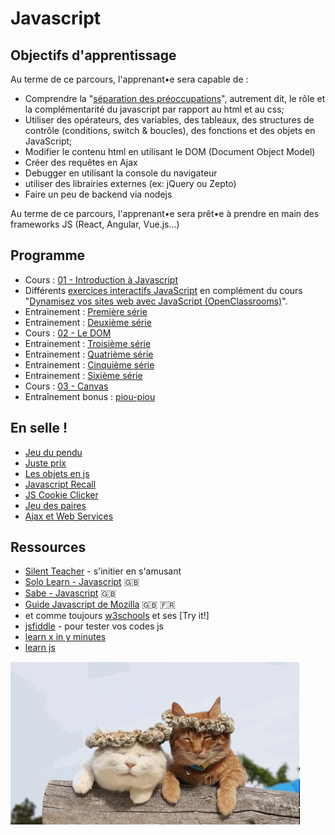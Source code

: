 # Javascript

## Objectifs d'apprentissage

Au terme de ce parcours, l'apprenant•e sera capable de :

- Comprendre la "[séparation des préoccupations](https://fr.wikipedia.org/wiki/S%C3%A9paration_des_pr%C3%A9occupations)", autrement dit, le rôle et la complémentarité du javascript par rapport au html et au css;
- Utiliser des opérateurs, des variables, des tableaux, des structures de contrôle (conditions, switch & boucles), des fonctions et des objets en JavaScript;
- Modifier le contenu html en utilisant le DOM (Document Object Model)
- Créer des requêtes en Ajax
- Debugger en utilisant la console du navigateur
- utiliser des librairies externes (ex: jQuery ou Zepto)
- Faire un peu de backend via nodejs

Au terme de ce parcours, l'apprenant•e sera prêt•e à prendre en main des frameworks JS (React, Angular, Vue.js...)


## Programme

- Cours : [01 - Introduction à Javascript](https://docs.google.com/presentation/d/156vrNVBSOSy_YdHRKbaoqXfr3GALC2dtZFbaU-pR5eI/edit?usp=sharing)
- Différents [exercices interactifs JavaScript](http://odyssey.sdlm.be/) en complément du cours "[Dynamisez vos sites web avec JavaScript (OpenClassrooms)](https://openclassrooms.com/courses/dynamisez-vos-sites-web-avec-javascript)".
- Entrainement : [Première série](js-exercises-base1)
- Entrainement : [Deuxième série](js-exercices-base2.md)
- Cours : [02 - Le DOM](https://docs.google.com/presentation/d/1zcucIJ-y8xyT5rjCE5hpPjBWq-RjIBusuXvIygfnqPQ/edit?usp=sharing)
- Entrainement : [Troisième série](js-exercises-base3)
- Entrainement : [Quatrième série](js-exercises-base4)
- Entrainement : [Cinquième série](js-exercises-base5)
- Entrainement : [Sixième série](js-exercises-base6)
- Cours : [03 - Canvas](https://docs.google.com/presentation/d/1YbA9I-SbCs5Vpz4xAPf5QvJGpfSt88GYmSKSeFIjE6U/edit?usp=sharing)
- Entraînement bonus : [piou-piou](canvas.md)

## En selle !

- [Jeu du pendu](pendu.md)
- [Juste prix](pendu.md)
- [Les objets en js](objetsenjs.md)
- [Javascript Recall](recall)
- [JS Cookie Clicker](cookie-clicker)
- [Jeu des paires](jeu-des-paires)
- [Ajax et Web Services](./js-exercises-ajax-webservice/readme.md)


## Ressources
- [Silent Teacher](http://silentteacher.toxicode.fr/) - s'initier en s'amusant
- [Solo Learn - Javascript](https://www.sololearn.com/Course/JavaScript/) :uk:
- [Sabe - Javascript](https://sabe.io/classes/javascript) :uk:
- [Guide Javascript de Mozilla](https://developer.mozilla.org/fr/docs/Web/JavaScript/Guide/Apropos) :uk: :fr:
- et comme toujours [w3schools](https://www.w3schools.com/js/default.asp) et ses [Try it!]
- [jsfiddle](https://jsfiddle.net/) - pour tester vos codes js
- [learn x in y minutes](https://learnxinyminutes.com/docs/javascript/)
- [learn js](http://www.learn-js.org/)

![2 cats](2cats.gif)
